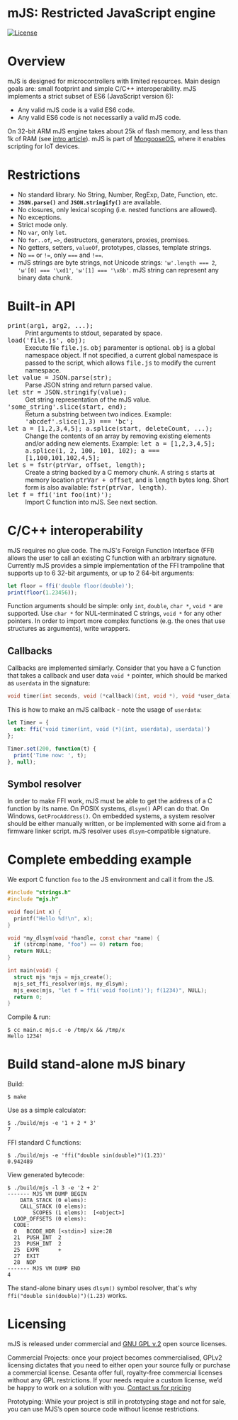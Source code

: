 mJS: Restricted JavaScript engine
====================================

[![License](https://img.shields.io/badge/license-GPL_2-green.svg)](https://github.com/cesanta/mjs/blob/master/LICENSE)

# Overview

mJS is designed for microcontrollers with limited resources. Main design
goals are: small footprint and simple C/C++ interoperability. mJS
implements a strict subset of ES6 (JavaScript version 6):

- Any valid mJS code is a valid ES6 code.
- Any valid ES6 code is not necessarily a valid mJS code.

On 32-bit ARM mJS engine takes about 25k of flash memory, and less than 1k
of RAM (see [intro article](http://goo.gl/zJYyWF)).
mJS is part of [MongooseOS](https://mongoose-os.com), 
where it enables scripting for IoT devices.

# Restrictions

- No standard library. No String, Number, RegExp, Date, Function, etc.
- **`JSON.parse()`** and **`JSON.stringify()`** are available.
- No closures, only lexical scoping (i.e. nested functions are allowed).
- No exceptions.
- Strict mode only.
- No `var`, only `let`.
- No `for..of`, `=>`, destructors, generators, proxies, promises.
- No getters, setters, `valueOf`, prototypes, classes, template strings.
- No `==` or `!=`, only `===` and `!==`.
- mJS strings are byte strings, not Unicode strings: `'ы'.length === 2`,
  `'ы'[0] === '\xd1'`, `'ы'[1] === '\x8b'`.
  mJS string can represent any binary data chunk.

# Built-in API


<dl>
  <dt><tt>print(arg1, arg2, ...);</tt></dt>
  <dd>Print arguments to stdout, separated by space.</dd>

  <dt><tt>load('file.js', obj);</tt></dt>
  <dd>Execute file <tt>file.js</tt>. <tt>obj</tt> paramenter is
  optional. <tt>obj</tt> is a global namespace object.
  If not specified, a current global namespace is passed to the script,
  which allows <tt>file.js</tt> to modify the current namespace.</dd>

  <dt><tt>let value = JSON.parse(str);</tt></dt>
  <dd>Parse JSON string and return parsed value.</dd>

  <dt><tt>let str = JSON.stringify(value);</tt></dt>
  <dd>Get string representation of the mJS value.</dd>

  <dt><tt>'some_string'.slice(start, end);</tt></dt>
  <dd>Return a substring between two indices. Example:
  		<tt>'abcdef'.slice(1,3) === 'bc';</tt></dd>

  <dt><tt>let a = [1,2,3,4,5]; a.splice(start, deleteCount, ...);</tt></dt>
  <dd>Change the contents of an array by removing existing elements and/or
    adding new elements. Example:
  <tt>let a = [1,2,3,4,5]; a.splice(1, 2, 100, 101, 102); a === [1,100,101,102,4,5];</tt></dd>

  <dt><tt>let s = fstr(ptrVar, offset, length);</tt></dt>
  <dd>Create a string backed by a C memory chunk. A string <tt>s</tt> starts
  at memory location <tt>ptrVar + offset</tt>, and is <tt>length</tt> bytes long.
  Short form is also available: <tt>fstr(ptrVar, length)</tt>.</dd>

  <dt><tt>let f = ffi('int foo(int)');</tt></dt>
  <dd>Import C function into mJS. See next section.</dd>
</dl>

# C/C++ interoperability

mJS requires no glue code. The mJS's Foreign Function Interface (FFI)
allows the user to call an existing C function with an arbitrary signature.
Currently mJS provides a simple implementation of the FFI trampoline
that supports up to 6 32-bit arguments, or up to 2 64-bit arguments:

```javascript
let floor = ffi('double floor(double)');
print(floor(1.23456));
```

Function arguments should be simple: only `int`, `double`, `char *`, `void *`
are supported. Use `char *` for NUL-terminated C strings, `void *` for any
other pointers. In order to import more complex functions
(e.g. the ones that use structures as arguments), write wrappers.

## Callbacks

Callbacks are implemented similarly. Consider that you have a C function
that takes a callback and user data `void *` pointer, which should be marked
as `userdata` in the signature:

```C
void timer(int seconds, void (*callback)(int, void *), void *user_data);
```

This is how to make an mJS callback - note the usage of `userdata`:

```javascript
let Timer = {
  set: ffi('void timer(int, void (*)(int, userdata), userdata)')
};

Timer.set(200, function(t) {
  print('Time now: ', t);
}, null);
```

## Symbol resolver

In order to make FFI work, mJS must be able to get the address of a C
function by its name. On POSIX systems, `dlsym()` API can do that. On
Windows, `GetProcAddress()`. On embedded systems, a system resolver should
be either manually written, or be implemented with some aid from a firmware
linker script. mJS resolver uses `dlsym`-compatible signature. 

# Complete embedding example

We export C function `foo` to the JS environment and call it from the JS.

```c
#include "strings.h"
#include "mjs.h"

void foo(int x) {
  printf("Hello %d!\n", x);
}

void *my_dlsym(void *handle, const char *name) {
  if (strcmp(name, "foo") == 0) return foo;
  return NULL;
}

int main(void) {
  struct mjs *mjs = mjs_create();
  mjs_set_ffi_resolver(mjs, my_dlsym);
  mjs_exec(mjs, "let f = ffi('void foo(int)'); f(1234)", NULL);
  return 0;
}
```

Compile & run:

```
$ cc main.c mjs.c -o /tmp/x && /tmp/x
Hello 1234!
```

# Build stand-alone mJS binary

Build:
```
$ make
```

Use as a simple calculator:
```
$ ./build/mjs -e '1 + 2 * 3'
7
```

FFI standard C functions:
```
$ ./build/mjs -e 'ffi("double sin(double)")(1.23)'
0.942489
```

View generated bytecode:
```
$ ./build/mjs -l 3 -e '2 + 2'
------- MJS VM DUMP BEGIN
    DATA_STACK (0 elems):
    CALL_STACK (0 elems):
        SCOPES (1 elems):  [<object>]
  LOOP_OFFSETS (0 elems):
  CODE:
  0   BCODE_HDR [<stdin>] size:28
  21  PUSH_INT  2
  23  PUSH_INT  2
  25  EXPR      +
  27  EXIT
  28  NOP
------- MJS VM DUMP END
4
```

The stand-alone binary uses `dlsym()` symbol resolver, that's why
`ffi("double sin(double)")(1.23)` works.

# Licensing

mJS is released under commercial and
[GNU GPL v.2](http://www.gnu.org/licenses/old-licenses/gpl-2.0.html)
open source licenses.

Commercial Projects: once your project becomes commercialised, GPLv2 licensing
dictates that you need to either open your source fully or purchase a
commercial license. Cesanta offer full, royalty-free commercial licenses
without any GPL restrictions. If your needs require a custom license, we’d be
happy to work on a solution with you.
[Contact us for pricing](https://mongoose-os.com/contact.html)

Prototyping: While your project is still in prototyping stage and not for sale,
you can use MJS’s open source code without license restrictions.
